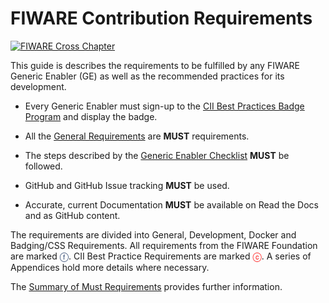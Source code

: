 # FIWARE Contribution Requirements

[![FIWARE Cross Chapter](https://nexus.lab.fiware.org/repository/raw/public/badges/chapters/cross-chapter.svg)](#)

This guide is describes the requirements to be fulfilled by any FIWARE Generic Enabler (GE) as well as the recommended
practices for its development.

-   Every Generic Enabler must sign-up to the
    [CII Best Practices Badge Program](https://bestpractices.coreinfrastructure.org/en/signup) and display the badge.

-   All the [General Requirements](https://fiware-requirements.readthedocs.io/en/latest/GE_Requirements) are **MUST**
    requirements.

-   The steps described by the
    [Generic Enabler Checklist](https://fiware-requirements.readthedocs.io/en/latest/GE_Checklist) **MUST** be followed.

-   GitHub and GitHub Issue tracking **MUST** be used.

-   Accurate, current Documentation **MUST** be available on Read the Docs and as GitHub content.

The requirements are divided into General, Development, Docker and Badging/CSS Requirements. All requirements from the
FIWARE Foundation are marked <span style="color:#233c68;">&#x24D5;</span>. CII Best Practice Requirements are marked
<span style="color:red">&#x24D2;</span>. A series of Appendices hold more details where necessary.

The
[Summary of Must Requirements](https://github.com/fiware/contribution-requirements/blob/master/README.md#summary-of-must-requirements)
provides further information.
